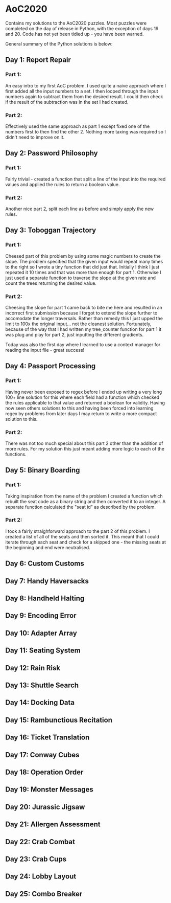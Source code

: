 # AoC2020

Contains my solutions to the AoC2020 puzzles. 
Most puzzles were completed on the day of release in Python, with the exception of days 19 and 20. Code has not yet been tidied up - you have been warned.

General summary of the Python solutions is below:

## Day 1: Report Repair
### Part 1:
An easy intro to my first AoC problem. I used quite a naive approach where I first added all the input numbers to a set. I then looped through the input numbers again to subtract them from the desired result. I could then check if the result of the subtraction was in the set I had created.
### Part 2:
Effectively used the same approach as part 1 except fixed one of the numbers first to then find the other 2. Nothing more taxing was required so I didn't need to improve on it.

## Day 2: Password Philosophy
### Part 1:
Fairly trivial - created a function that split a line of the input into the required values and applied the rules to return a boolean value.
### Part 2:
Another nice part 2, split each line as before and simply apply the new rules.

## Day 3: Toboggan Trajectory
### Part 1:
Cheesed part of this problem by using some magic numbers to create the slope. The problem specified that the given input would repeat many times to the right so I wrote a tiny function that did just that. Initially I think I just repeated it 10 times and that was more than enough for part 1.
Otherwise I just used a separate function to traverse the slope at the given rate and count the trees returning the desired value.
### Part 2:
Cheesing the slope for part 1 came back to bite me here and resulted in an incorrect first submission because I forgot to extend the slope further to accomodate the longer traversals. Rather than remedy this I just upped the limit to 100x the original input... not the cleanest solution.
Fortunately, because of the way that I had written my tree_counter function for part 1 it was plug and play for part 2, just inputting the different gradients.

Today was also the first day where I learned to use a context manager for reading the input file - great success!

## Day 4: Passport Processing
### Part 1:
Having never been exposed to regex before I ended up writing a very long 100+ line solution for this where each field had a function which checked the rules applicable to that value and returned a boolean for validity. Having now seen others solutions to this and having been forced into learning regex by problems from later days I may return to write a more compact solution to this.
### Part 2:
There was not too much special about this part 2 other than the addition of more rules. For my solution this just meant adding more logic to each of the functions.

## Day 5: Binary Boarding
### Part 1:
Taking inspiration from the name of the problem I created a function which rebuilt the seat code as a binary string and then converted it to an integer. A separate function calculated the "seat id" as described by the problem.
### Part 2:
I took a fairly straighforward approach to the part 2 of this problem. I created a list of all of the seats and then sorted it. This meant that I could iterate through each seat and check for a skipped one - the missing seats at the beginning and end were neutralised.

## Day 6: Custom Customs

## Day 7: Handy Haversacks

## Day 8: Handheld Halting

## Day 9: Encoding Error

## Day 10: Adapter Array

## Day 11: Seating System

## Day 12: Rain Risk

## Day 13: Shuttle Search

## Day 14: Docking Data

## Day 15: Rambunctious Recitation

## Day 16: Ticket Translation

## Day 17: Conway Cubes

## Day 18: Operation Order

## Day 19: Monster Messages

## Day 20: Jurassic Jigsaw

## Day 21: Allergen Assessment

## Day 22: Crab Combat

## Day 23: Crab Cups

## Day 24: Lobby Layout

## Day 25: Combo Breaker

